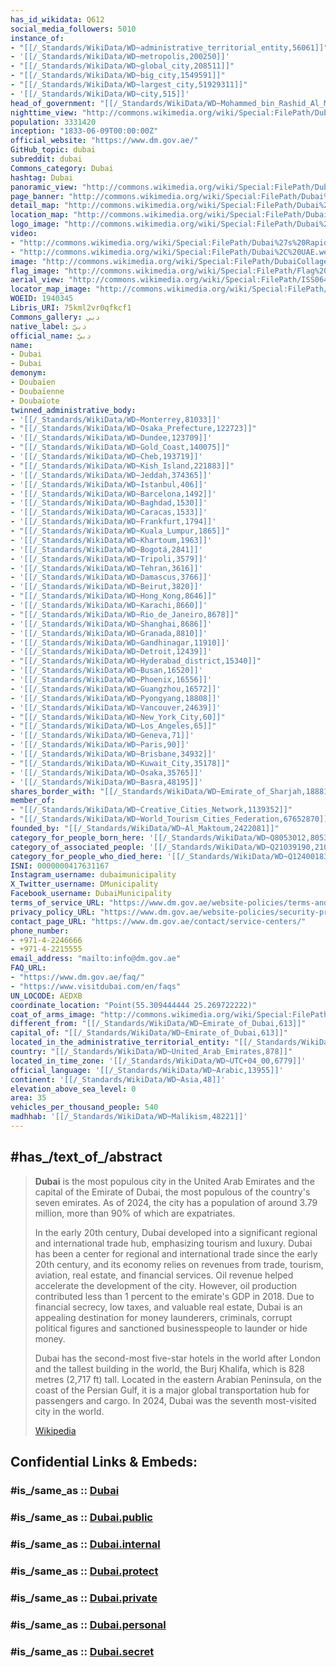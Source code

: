 ```yaml
---
has_id_wikidata: Q612
social_media_followers: 5010
instance_of:
- "[[/_Standards/WikiData/WD~administrative_territorial_entity,56061]]"
- '[[/_Standards/WikiData/WD~metropolis,200250]]'
- "[[/_Standards/WikiData/WD~global_city,208511]]"
- "[[/_Standards/WikiData/WD~big_city,1549591]]"
- "[[/_Standards/WikiData/WD~largest_city,51929311]]"
- '[[/_Standards/WikiData/WD~city,515]]'
head_of_government: "[[/_Standards/WikiData/WD~Mohammed_bin_Rashid_Al_Maktoum,57655]]"
nighttime_view: "http://commons.wikimedia.org/wiki/Special:FilePath/Dubai%20night%20skyline.jpg"
population: 3331420
inception: "1833-06-09T00:00:00Z"
official_website: "https://www.dm.gov.ae/"
GitHub_topic: dubai
subreddit: dubai
Commons_category: Dubai
hashtag: Dubai
panoramic_view: "http://commons.wikimedia.org/wiki/Special:FilePath/Dubai%20%2811696319905%29.jpg"
page_banner: "http://commons.wikimedia.org/wiki/Special:FilePath/Dubai%20banner%202.jpg"
detail_map: "http://commons.wikimedia.org/wiki/Special:FilePath/Dubai%20map%20city.svg"
location_map: "http://commons.wikimedia.org/wiki/Special:FilePath/Dubai%20new%20travel%20map.png"
logo_image: "http://commons.wikimedia.org/wiki/Special:FilePath/Dubai%20official%20logo.svg"
video:
- "http://commons.wikimedia.org/wiki/Special:FilePath/Dubai%27s%20Rapid%20Growth.ogv"
- "http://commons.wikimedia.org/wiki/Special:FilePath/Dubai%2C%20UAE.webm"
image: "http://commons.wikimedia.org/wiki/Special:FilePath/DubaiCollage.jpg"
flag_image: "http://commons.wikimedia.org/wiki/Special:FilePath/Flag%20of%20Dubai.svg"
aerial_view: "http://commons.wikimedia.org/wiki/Special:FilePath/ISS064-E-10436%20-%20View%20of%20Earth.jpg"
locator_map_image: "http://commons.wikimedia.org/wiki/Special:FilePath/Map%20of%20Dubai%20blank.svg"
WOEID: 1940345
Libris_URI: 75kml2vr0qfkcf1
Commons_gallery: دبي
native_label: دبيّ
official_name: دبيّ
name:
- Dubai
- Dubai
demonym:
- Doubaïen
- Doubaïenne
- Doubaïote
twinned_administrative_body:
- '[[/_Standards/WikiData/WD~Monterrey,81033]]'
- "[[/_Standards/WikiData/WD~Osaka_Prefecture,122723]]"
- '[[/_Standards/WikiData/WD~Dundee,123709]]'
- "[[/_Standards/WikiData/WD~Gold_Coast,140075]]"
- '[[/_Standards/WikiData/WD~Cheb,193719]]'
- "[[/_Standards/WikiData/WD~Kish_Island,221883]]"
- '[[/_Standards/WikiData/WD~Jeddah,374365]]'
- '[[/_Standards/WikiData/WD~Istanbul,406]]'
- '[[/_Standards/WikiData/WD~Barcelona,1492]]'
- '[[/_Standards/WikiData/WD~Baghdad,1530]]'
- '[[/_Standards/WikiData/WD~Caracas,1533]]'
- '[[/_Standards/WikiData/WD~Frankfurt,1794]]'
- "[[/_Standards/WikiData/WD~Kuala_Lumpur,1865]]"
- '[[/_Standards/WikiData/WD~Khartoum,1963]]'
- '[[/_Standards/WikiData/WD~Bogotá,2841]]'
- '[[/_Standards/WikiData/WD~Tripoli,3579]]'
- '[[/_Standards/WikiData/WD~Tehran,3616]]'
- '[[/_Standards/WikiData/WD~Damascus,3766]]'
- '[[/_Standards/WikiData/WD~Beirut,3820]]'
- "[[/_Standards/WikiData/WD~Hong_Kong,8646]]"
- '[[/_Standards/WikiData/WD~Karachi,8660]]'
- "[[/_Standards/WikiData/WD~Rio_de_Janeiro,8678]]"
- '[[/_Standards/WikiData/WD~Shanghai,8686]]'
- '[[/_Standards/WikiData/WD~Granada,8810]]'
- '[[/_Standards/WikiData/WD~Gandhinagar,11910]]'
- '[[/_Standards/WikiData/WD~Detroit,12439]]'
- "[[/_Standards/WikiData/WD~Hyderabad_district,15340]]"
- '[[/_Standards/WikiData/WD~Busan,16520]]'
- '[[/_Standards/WikiData/WD~Phoenix,16556]]'
- '[[/_Standards/WikiData/WD~Guangzhou,16572]]'
- '[[/_Standards/WikiData/WD~Pyongyang,18808]]'
- '[[/_Standards/WikiData/WD~Vancouver,24639]]'
- "[[/_Standards/WikiData/WD~New_York_City,60]]"
- "[[/_Standards/WikiData/WD~Los_Angeles,65]]"
- '[[/_Standards/WikiData/WD~Geneva,71]]'
- '[[/_Standards/WikiData/WD~Paris,90]]'
- '[[/_Standards/WikiData/WD~Brisbane,34932]]'
- "[[/_Standards/WikiData/WD~Kuwait_City,35178]]"
- '[[/_Standards/WikiData/WD~Osaka,35765]]'
- '[[/_Standards/WikiData/WD~Basra,48195]]'
shares_border_with: "[[/_Standards/WikiData/WD~Emirate_of_Sharjah,188810]]"
member_of:
- "[[/_Standards/WikiData/WD~Creative_Cities_Network,1139352]]"
- "[[/_Standards/WikiData/WD~World_Tourism_Cities_Federation,67652870]]"
founded_by: "[[/_Standards/WikiData/WD~Al_Maktoum,2422081]]"
category_for_people_born_here: '[[/_Standards/WikiData/WD~Q8053012,8053012]]'
category_of_associated_people: '[[/_Standards/WikiData/WD~Q21039190,21039190]]'
category_for_people_who_died_here: '[[/_Standards/WikiData/WD~Q124001836,124001836]]'
ISNI: 0000000417631167
Instagram_username: dubaimunicipality
X_Twitter_username: DMunicipality
Facebook_username: DubaiMunicipality
terms_of_service_URL: "https://www.dm.gov.ae/website-policies/terms-and-conditions/"
privacy_policy_URL: "https://www.dm.gov.ae/website-policies/security-privacy/"
contact_page_URL: "https://www.dm.gov.ae/contact/service-centers/"
phone_number:
- +971-4-2246666
- +971-4-2215555
email_address: "mailto:info@dm.gov.ae"
FAQ_URL:
- "https://www.dm.gov.ae/faq/"
- "https://www.visitdubai.com/en/faqs"
UN_LOCODE: AEDXB
coordinate_location: "Point(55.309444444 25.269722222)"
coat_of_arms_image: "http://commons.wikimedia.org/wiki/Special:FilePath/Coat%20of%20Arms%20of%20Dubai%20%282024%29.svg"
different_from: "[[/_Standards/WikiData/WD~Emirate_of_Dubai,613]]"
capital_of: "[[/_Standards/WikiData/WD~Emirate_of_Dubai,613]]"
located_in_the_administrative_territorial_entity: "[[/_Standards/WikiData/WD~Emirate_of_Dubai,613]]"
country: "[[/_Standards/WikiData/WD~United_Arab_Emirates,878]]"
located_in_time_zone: '[[/_Standards/WikiData/WD~UTC+04_00,6779]]'
official_language: '[[/_Standards/WikiData/WD~Arabic,13955]]'
continent: '[[/_Standards/WikiData/WD~Asia,48]]'
elevation_above_sea_level: 0
area: 35
vehicles_per_thousand_people: 540
madhhab: '[[/_Standards/WikiData/WD~Malikism,48221]]'
---
```


## #has_/text_of_/abstract

> **Dubai** is the most populous city in the United Arab Emirates and the capital of the Emirate of Dubai, the most populous of the country's seven emirates. As of 2024, the city has a population of around 3.79 million, more than 90% of which are expatriates.
>
> In the early 20th century, Dubai developed into a significant regional and international trade hub, emphasizing tourism and luxury. Dubai has been a center for regional and international trade since the early 20th century, and its economy relies on revenues from trade, tourism, aviation, real estate, and financial services. Oil revenue helped accelerate the development of the city. However, oil production contributed less than 1 percent to the emirate's GDP in 2018. Due to financial secrecy, low taxes, and valuable real estate, Dubai is an appealing destination for money launderers, criminals, corrupt political figures and sanctioned businesspeople to launder or hide money.
>
> Dubai has the second-most five-star hotels in the world after London and the tallest building in the world, the Burj Khalifa, which is 828 metres (2,717 ft) tall. Located in the eastern Arabian Peninsula, on the coast of the Persian Gulf, it is a major global transportation hub for passengers and cargo. In 2024, Dubai was the seventh most-visited city in the world.
>
> [Wikipedia](https://en.wikipedia.org/wiki/Dubai) 




## Confidential Links & Embeds: 

### #is_/same_as :: [Dubai](/_Standards/Earth/Continent/Asia/Asia~West/United_Arab_Emirates/City/Dubai.md) 

### #is_/same_as :: [Dubai.public](/_public/Earth/Continent/Asia/Asia~West/United_Arab_Emirates/City/Dubai.public.md) 

### #is_/same_as :: [Dubai.internal](/_internal/Earth/Continent/Asia/Asia~West/United_Arab_Emirates/City/Dubai.internal.md) 

### #is_/same_as :: [Dubai.protect](/_protect/Earth/Continent/Asia/Asia~West/United_Arab_Emirates/City/Dubai.protect.md) 

### #is_/same_as :: [Dubai.private](/_private/Earth/Continent/Asia/Asia~West/United_Arab_Emirates/City/Dubai.private.md) 

### #is_/same_as :: [Dubai.personal](/_personal/Earth/Continent/Asia/Asia~West/United_Arab_Emirates/City/Dubai.personal.md) 

### #is_/same_as :: [Dubai.secret](/_secret/Earth/Continent/Asia/Asia~West/United_Arab_Emirates/City/Dubai.secret.md)

